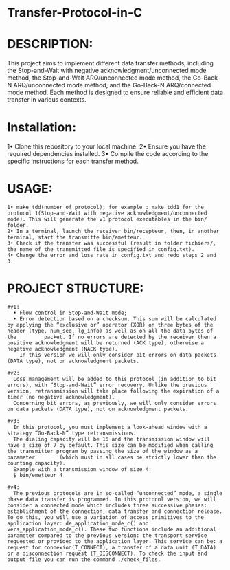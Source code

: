 # Transfer-Protocol-in-C

# DESCRIPTION:
  This project aims to implement different data transfer methods, including the Stop-and-Wait with negative acknowledgment/unconnected mode method, the Stop-and-Wait ARQ/unconnected mode method, the Go-Back-N       ARQ/unconnected mode method, and the Go-Back-N ARQ/connected mode method. Each method is designed to ensure reliable and efficient data transfer in various contexts.
  
# Installation:
  1• Clone this repository to your local machine.
  2• Ensure you have the required dependencies installed.
  3• Compile the code according to the specific instructions for each transfer method.

  # USAGE:
    1• make tdd(number of protocol); for example : make tdd1 for the protocol 1(Stop-and-Wait with negative acknowledgment/unconnected mode). This will generate the v1 protocol executables in the bin/ folder.
    2• In a terminal, launch the receiver bin/recepteur, then, in another terminal, start the transmitte bin/emetteur.
    3• Check if the transfer was successful (result in folder fichiers/, the name of the transmitted file is specified in config.txt).
    4• Change the error and loss rate in config.txt and redo steps 2 and 3.

  # PROJECT STRUCTURE:
    #v1: 
      • Flow control in Stop-and-Wait mode;
      • Error detection based on a checksum. This sum will be calculated by applying the “exclusive or” operator (XOR) on three bytes of the header (type, num_seq, lg_info) as well as on all the data bytes of the         packet. If no errors are detected by the receiver then a positive acknowledgment will be returned (ACK type), otherwise a negative acknowledgment (NACK type).
        In this version we will only consider bit errors on data packets (DATA type), not on acknowledgment packets.
  
    #v2: 
      Loss management will be added to this protocol (in addition to bit errors), with “Stop-and-Wait” error recovery. Unlike the previous version, retransmission will take place following the expiration of a           timer (no negative acknowledgment).
      Concerning bit errors, as previously, we will only consider errors on data packets (DATA type), not on acknowledgment packets.
    
    #v3: 
      In this protocol, you must implement a look-ahead window with a strategy “Go-Back-N” type retransmissions.
      The dialing capacity will be 16 and the transmission window will have a size of 7 by default. This size can be modified when calling the transmitter program by passing the size of the window as a parameter        (which must in all cases be strictly lower than the counting capacity).
      Example with a transmission window of size 4:
      $ bin/emetteur 4
    
    #v4: 
      The previous protocols are in so-called “unconnected” mode, a single phase data transfer is programmed. In this protocol version, we will consider a connected mode which includes three successive phases:          establishment of the connection, data transfer and connection release. To do this, you will use a variation of access primitives to the application layer: de_application_mode_c() and                               vers_application_mode_c(). These two functions include an additional parameter compared to the previous version: the transport service requested or provided to the application layer. This service can be: a        request for connexion(T_CONNECT), a transfer of a data unit (T_DATA) or a disconnection request (T_DISCONNECT). To check the input and output file you can run the command ./check_files.
  
  
